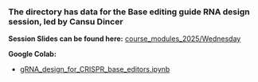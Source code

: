 ### The directory has data for the Base editing guide RNA design session, led by Cansu Dincer

**Session Slides can be found here:** [course_modules_2025/Wednesday](https://github.com/WCSCourses/CRISPR_informatics_2025/tree/main/course_modules_2025/Wednesday)

**Google Colab:** 

- [gRNA_design_for_CRISPR_base_editors.ipynb](https://github.com/WCSCourses/CRISPR_informatics_2025/blob/main/course_data_2025/base_editor_grna_design_data/gRNA_design_for_CRISPR_base_editors.ipynb)
